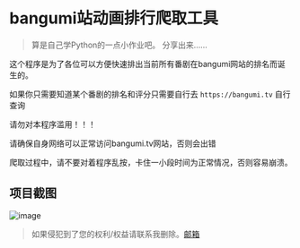 # bangumi站动画排行爬取工具

> 算是自己学Python的一点小作业吧。
> 分享出来……

这个程序是为了各位可以方便快速排出当前所有番剧在bangumi网站的排名而诞生的。

如果你只需要知道某个番剧的排名和评分只需要自行去 `https://bangumi.tv` 自行查询

请勿对本程序滥用！！！

请确保自身网络可以正常访问bangumi.tv网站，否则会出错

爬取过程中，请不要对着程序乱按，卡住一小段时间为正常情况，否则容易崩溃。

## 项目截图
![image](https://github.com/systemannounce/bangumi_crawling_anime/assets/55303494/1adb9fd8-515b-4390-8c7c-6dfacbb47452)


> 如果侵犯到了您的权利/权益请联系我删除。[邮箱](mailto:copyright@systemannounce.com)


